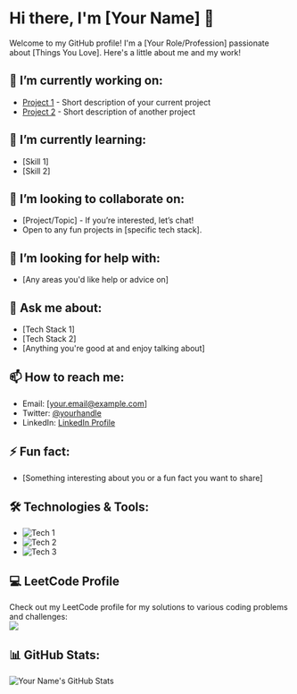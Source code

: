 # Hi there, I'm [Your Name] 👋

Welcome to my GitHub profile! I'm a [Your Role/Profession] passionate about [Things You Love]. Here's a little about me and my work!

## 🔭 I’m currently working on:
- [Project 1](link) - Short description of your current project
- [Project 2](link) - Short description of another project

## 🌱 I’m currently learning:
- [Skill 1] 
- [Skill 2]

## 👯 I’m looking to collaborate on:
- [Project/Topic] - If you’re interested, let’s chat!
- Open to any fun projects in [specific tech stack].

## 🤔 I’m looking for help with:
- [Any areas you'd like help or advice on]

## 💬 Ask me about:
- [Tech Stack 1]
- [Tech Stack 2]
- [Anything you're good at and enjoy talking about]

## 📫 How to reach me:
- Email: [your.email@example.com]
- Twitter: [@yourhandle](https://twitter.com/yourhandle)
- LinkedIn: [LinkedIn Profile](https://linkedin.com/in/your-profile)

## ⚡ Fun fact:
- [Something interesting about you or a fun fact you want to share]

## 🛠️ Technologies & Tools:
- ![Tech 1](https://img.shields.io/badge/-Tech1-black?style=flat&logo=tech1&logoColor=white)
- ![Tech 2](https://img.shields.io/badge/-Tech2-black?style=flat&logo=tech2&logoColor=white)
- ![Tech 3](https://img.shields.io/badge/-Tech3-black?style=flat&logo=tech3&logoColor=white)

## 💻 LeetCode Profile
Check out my LeetCode profile for my solutions to various coding problems and challenges:  
![](https://leetcard.Sathvik_leetcode.cool/Sathvik_leetcodecool?font=Dancing_Script)


## 📊 GitHub Stats:
![Your Name's GitHub Stats](https://github-readme-stats.vercel.app/api?username=yourusername&show_icons=true&hide_title=true&count_private=true&theme=radical)
